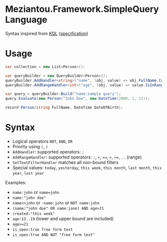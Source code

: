 ﻿# Meziantou.Framework.SimpleQueryLanguage

Syntax inspired from [KQL](https://docs.microsoft.com/en-us/sharepoint/dev/general-development/keyword-query-language-kql-syntax-reference?WT.mc_id=DT-MVP-5003978) ([specification](https://docs.microsoft.com/en-us/openspecs/sharepoint_protocols/ms-kql/51e2c39a-b6ad-44a7-a4bf-a04ea03ffafd))

# Usage

````c#
var collection = new List<Person>();

var queryBuilder = new QueryBuilder<Person>();
queryBuilder.AddHandler<string>("name", (obj, value) => obj.FullName.Contains(value, StringComparison.OrdinalIgnoreCase));
queryBuilder.AddRangeHandler<int>("age", (obj, value) => value.IsInRange((int)(DateTime.UtcNow - obj.DateOfBirth).TotalDays / 365));

var query = queryBuilder.Build("name:sample query");
query.Evaluate(new Person("John Doe", new DateTime(2000, 1, 1)));

record Person(string FullName, DateTime DateOfBirth);
````

# Syntax

- Logical operators `NOT`, `AND`, `OR`
- Priority using `(`, `)`
- `AddHandler`: supported operators: `:`
- `AddRangeHandler`: supported operators: `:`, `<`, `<=`, `>`, `>=`, `..` (range)
- `SetTextFilterHandler` matches all non-bound filters
- Special values: `today`, `yesterday`, `this week`, `this month`, `last month`, `this year`, `last year`

Examples:
- `name:john` or `name=john`
- `name:"john doe"`
- `name<>john` or `-name:john` or `NOT name:john`
- `(name:"john doe" OR name:jane) AND age>21`
- `created:"this week"`
- `age:13..19` (lower and upper bound are included)
- `age>=21`
- `is_open:true free form text`
- `is_open:true AND NOT "free form text"`

